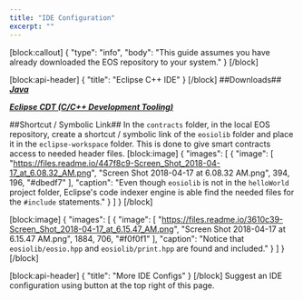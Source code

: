 ```yaml
---
title: "IDE Configuration"
excerpt: ""
---
```

[block:callout]
{
  "type": "info",
  "body": "This guide assumes you have already downloaded the EOS repository to your system."
}
[/block]

[block:api-header]
{
  "title": "Eclipse C++ IDE"
}
[/block]
##Downloads##
[***Java***](http://www.oracle.com/technetwork/java/javase/downloads/index.html)

[***Eclipse CDT (C/C++ Development Tooling)***](https://www.eclipse.org/cdt/)

##Shortcut / Symbolic Link##
In the `contracts` folder, in the local EOS repository, create a shortcut / symbolic link of the `eosiolib` folder and place it in the `eclipse-workspace` folder. This is done to give smart contracts access to needed header files.
[block:image]
{
  "images": [
    {
      "image": [
        "https://files.readme.io/447f8c9-Screen_Shot_2018-04-17_at_6.08.32_AM.png",
        "Screen Shot 2018-04-17 at 6.08.32 AM.png",
        394,
        196,
        "#dbedf7"
      ],
      "caption": "Even though `eosiolib` is not in the `helloWorld` project folder, Eclipse's code indexer engine is able find the needed files for the `#include` statements."
    }
  ]
}
[/block]

[block:image]
{
  "images": [
    {
      "image": [
        "https://files.readme.io/3610c39-Screen_Shot_2018-04-17_at_6.15.47_AM.png",
        "Screen Shot 2018-04-17 at 6.15.47 AM.png",
        1884,
        706,
        "#f0f0f1"
      ],
      "caption": "Notice that `eosiolib/eosio.hpp` and `eosiolib/print.hpp` are found and included."
    }
  ]
}
[/block]

[block:api-header]
{
  "title": "More IDE Configs"
}
[/block]
Suggest an IDE configuration using button at the top right of this page.